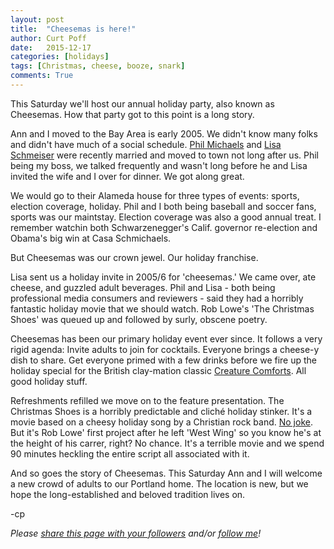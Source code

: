 ```yaml
---
layout: post
title:  "Cheesemas is here!"
author: Curt Poff
date:   2015-12-17
categories: [holidays]
tags: [Christmas, cheese, booze, snark]
comments: True
---
```


This Saturday we'll host our annual holiday party, also known as Cheesemas. How that party got to this point is a long story.

<!--more-->

Ann and I moved to the Bay Area is early 2005. We didn't know many folks and didn't have much of a social schedule. [Phil Michaels](https://twitter.com/philipmichaels) and [Lisa Schmeiser](https://twitter.com/lschmeiser) were recently married and moved to town not long after us. Phil being my boss, we talked frequently and wasn't long before he and Lisa invited the wife and I over for dinner. We got along great.

We would go to their Alameda house for three types of events: sports, election coverage, holiday. Phil and I both being baseball and soccer fans, sports was our maintstay. Election coverage was also a good annual treat. I remember watchin both Schwarzenegger's Calif. governor re-election and Obama's big win at Casa Schmichaels.

But Cheesemas was our crown jewel. Our holiday franchise.

Lisa sent us a holiday invite in 2005/6 for 'cheesemas.' We came over, ate cheese, and guzzled adult beverages. Phil and Lisa - both being professional media consumers and reviewers - said they had a horribly fantastic holiday movie that we should watch. Rob Lowe's 'The Christmas Shoes' was queued up and followed by surly, obscene poetry. 

Cheesemas has been our primary holiday event ever since. It follows a very rigid agenda: Invite adults to join for cocktails. Everyone brings a cheese-y dish to share. Get everyone primed with a few drinks before we fire up the holiday special for the British clay-mation classic [Creature Comforts](https://www.youtube.com/watch?v=_DUf27qvRo0). All good holiday stuff.

Refreshments refilled we move on to the feature presentation. The Christmas Shoes is a horribly predictable and cliché holiday stinker. It's a movie based on a cheesy holiday song by a Christian rock band. [No joke](https://www.youtube.com/watch?v=iq10bz3PxyY). But it's Rob Lowe' first project after he left 'West Wing' so you know he's at the height of his carrer, right? No chance. It's a terrible movie and we spend 90 minutes heckling the entire script all associated with it.

And so goes the story of Cheesemas. This Saturday Ann and I will welcome a new crowd of adults to our Portland home. The location is new, but we hope the long-established and beloved tradition lives on.

-cp

*Please
<a href="https://twitter.com/intent/tweet?url={{ site.production_url }}{{ page.url }}&text={{ page.title }}&via=cpoff" 
   target="_blank">
  share this page with your followers</a> 
and/or 
<a href="https://twitter.com/cpoff">
  follow me</a>!*